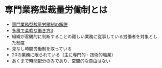 # 専門業務型裁量労働制とは

- [専門業務型裁量労働制の解説](https://www.mhlw.go.jp/content/001236401.pdf)
- [多様で柔軟な働き方3](https://www.check-roudou.mhlw.go.jp/study/roudousya_tayou_senmon.html)
- 組織が客観的に判断することの難しい業務に従事している労働者を対象とした制度
- 見なし時間労働制を取っている
- 20の業務に限られている（主に専門的・技術的職業）
- あくまで時間配分のみであり、空間的な自由はない
